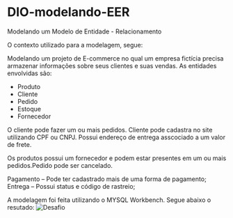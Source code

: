 # DIO-modelando-EER
Modelando um Modelo de Entidade - Relacionamento

O contexto utilizado para a modelagem, segue:

Modelando um projeto de E-commerce no qual um empresa fictícia precisa armazenar informações sobre seus clientes e suas vendas. As entidades envolvidas são:
  - Produto
  - Cliente
  - Pedido
  - Estoque
  - Fornecedor

O cliente pode fazer um ou mais pedidos. Cliente pode cadastra no site utilizando CPF ou CNPJ. Possui endereço de entrega asscociado a um valor de frete. 

Os produtos possui um fornecedor e podem estar presentes em um ou mais pedidos.Pedido pode ser cancelado.

Pagamento – Pode ter cadastrado mais de uma forma de pagamento;
Entrega – Possui status e código de rastreio;

A modelagem foi feita utilizando o MYSQL Workbench. Segue abaixo o resutado: 
![Desafio](https://github.com/user-attachments/assets/8bb0716d-9f95-4fed-a75c-f5f2c5e4c295)
